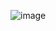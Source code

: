 ![image](https://github.com/rolando1803/DispositivosMoviles/assets/55965131/5a5c7453-9bb0-47fc-abfb-44d9202421b6)

